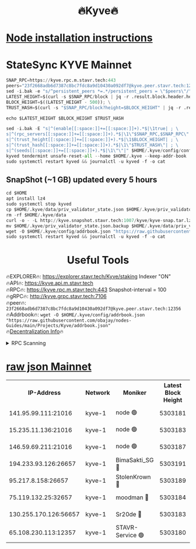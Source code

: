 <h1 align="center"> 🔥Kyve🔥</h1>

[Node installation instructions](https://github.com/obajay/nodes-Guides/tree/main/Projects/Kyve)
=
# StateSync KYVE Mainnet
```python
SNAP_RPC=https://kyve.rpc.m.stavr.tech:443
peers="23f2668adb6d7387c8bc7fdc8a9d10430a092df7@kyve.peer.stavr.tech:12356"
sed -i.bak -e "s/^persistent_peers *=.*/persistent_peers = \"$peers\"/" $HOME/.kyve/config/config.toml
LATEST_HEIGHT=$(curl -s $SNAP_RPC/block | jq -r .result.block.header.height); \
BLOCK_HEIGHT=$((LATEST_HEIGHT - 500)); \
TRUST_HASH=$(curl -s "$SNAP_RPC/block?height=$BLOCK_HEIGHT" | jq -r .result.block_id.hash)

echo $LATEST_HEIGHT $BLOCK_HEIGHT $TRUST_HASH

sed -i.bak -E "s|^(enable[[:space:]]+=[[:space:]]+).*$|\1true| ; \
s|^(rpc_servers[[:space:]]+=[[:space:]]+).*$|\1\"$SNAP_RPC,$SNAP_RPC\"| ; \
s|^(trust_height[[:space:]]+=[[:space:]]+).*$|\1$BLOCK_HEIGHT| ; \
s|^(trust_hash[[:space:]]+=[[:space:]]+).*$|\1\"$TRUST_HASH\"| ; \
s|^(seeds[[:space:]]+=[[:space:]]+).*$|\1\"\"|" $HOME/.kyve/config/config.toml
kyved tendermint unsafe-reset-all --home $HOME/.kyve --keep-addr-book
sudo systemctl restart kyved && journalctl -u kyved -f -o cat
```

## SnapShot (~1 GB) updated every 5 hours
```python
cd $HOME
apt install lz4
sudo systemctl stop kyved
cp $HOME/.kyve/data/priv_validator_state.json $HOME/.kyve/priv_validator_state.json.backup
rm -rf $HOME/.kyve/data
curl -o - -L http://kyve.snapshot.stavr.tech:1007/kyve/kyve-snap.tar.lz4 | lz4 -c -d - | tar -x -C $HOME/.kyve --strip-components 2
mv $HOME/.kyve/priv_validator_state.json.backup $HOME/.kyve/data/priv_validator_state.json
wget -O $HOME/.kyve/config/addrbook.json "https://raw.githubusercontent.com/obajay/nodes-Guides/main/Projects/Kyve/addrbook.json"
sudo systemctl restart kyved && journalctl -u kyved -f -o cat
```

<h1 align="center"> Useful Tools</h1>

🔥EXPLORER🔥:     https://explorer.stavr.tech/Kyve/staking        Indexer "ON" \
🔥API🔥: 			 		https://kyve.api.m.stavr.tech \
🔥RPC🔥:          https://kyve.rpc.m.stavr.tech:443	              Snapshot-interval = 100 \
🔥gRPC🔥:         http://kyve.grpc.stavr.tech:7106 \
🔥peer🔥:					`23f2668adb6d7387c8bc7fdc8a9d10430a092df7@kyve.peer.stavr.tech:12356` \
🔥Addrbook🔥:    ```wget -O $HOME/.kyve/config/addrbook.json "https://raw.githubusercontent.com/obajay/nodes-Guides/main/Projects/Kyve/addrbook.json"``` \
🔥[Decentralization Info](https://github.com/obajay/StateSync-snapshots/tree/main/Projects/Kyve/Decentralization)🔥

<details>
<summary>RPC Scanning</summary>

<h2 align="center"> We scan nodes in real time every 4 hours. And we provide the final result of RPC endpoints.
We cannot influence the operation of these nodes in any way. </h2>


```python
If Voting Power is higher than 0 --> then the Node is a validator of the network and may be subject to attack and be a potential threat to the chain.
```
```python
We marked such validators with a red symbol
```

</details>

[raw json Mainnet](https://rpc-check.kyvem.stavr.tech/kyvem/rpc-kyvem-result.json)
=



<table><tr><th>IP-Address</th><th>Network</th><th>Moniker</th><th>Latest Block Height</th><th>Earliest Block Height</th><th>Catching Up</th><th>Tx Index</th><th>Voting Power</th><th>Scan Time</th></tr><tr><td>141.95.99.111:21016</td><td>kyve-1</td><td>node 🟢</td><td>5303181</td><td>1</td><td>False</td><td>off</td><td>0</td><td>2024-03-10T19:14:48.434133452UTC</td></tr><tr><td>15.235.11.136:21016</td><td>kyve-1</td><td>node 🟢</td><td>5303183</td><td>1</td><td>False</td><td>off</td><td>0</td><td>2024-03-10T19:15:03.331185052UTC</td></tr><tr><td>146.59.69.211:21016</td><td>kyve-1</td><td>node 🟢</td><td>5303187</td><td>1</td><td>False</td><td>off</td><td>0</td><td>2024-03-10T19:15:22.939624537UTC</td></tr><tr><td>194.233.93.126:26657</td><td>kyve-1</td><td>BimaSakti_SG 🔴</td><td>5303191</td><td>2646001</td><td>False</td><td>off</td><td>651</td><td>2024-03-10T19:15:50.839680287UTC</td></tr><tr><td>95.217.8.158:26657</td><td>kyve-1</td><td>StolenKrown 🔴</td><td>5303189</td><td>5193501</td><td>False</td><td>on</td><td>2499</td><td>2024-03-10T19:15:39.707474814UTC</td></tr><tr><td>75.119.132.25:32657</td><td>kyve-1</td><td>moodman 🔴</td><td>5303184</td><td>5203184</td><td>False</td><td>off</td><td>6865</td><td>2024-03-10T19:15:06.223154821UTC</td></tr><tr><td>130.255.170.126:56657</td><td>kyve-1</td><td>Sr20de 🔴</td><td>5303183</td><td>5217201</td><td>False</td><td>off</td><td>5970</td><td>2024-03-10T19:15:03.726943996UTC</td></tr><tr><td>65.108.230.113:12357</td><td>kyve-1</td><td>STAVR-Service 🟢</td><td>5303180</td><td>5302901</td><td>False</td><td>on</td><td>0</td><td>2024-03-10T19:14:42.062016124UTC</td></tr></table>
